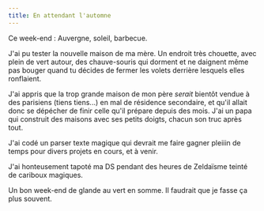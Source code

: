 ```yaml
---
title: En attendant l'automne
---
```


Ce week-end : Auvergne, soleil, barbecue.

J'ai pu tester la nouvelle maison de ma mère. Un endroit très chouette, avec
plein de vert autour, des chauve-souris qui dorment et ne daignent même pas
bouger quand tu décides de fermer les volets derrière lesquels elles
ronflaient.

J'ai appris que la trop grande maison de mon père _serait_ bientôt vendue à
des parisiens (tiens tiens...) en mal de résidence secondaire, et qu'il allait
donc se dépécher de finir celle qu'il prépare depuis des mois. J'ai un papa
qui construit des maisons avec ses petits doigts, chacun son truc après tout.

J'ai codé un parser texte magique qui devrait me faire gagner pleiiin de temps
pour divers projets en cours, et à venir.

J'ai honteusement tapoté ma DS pendant des heures de Zeldaïsme teinté de
cariboux magiques.

Un bon week-end de glande au vert en somme. Il faudrait que je fasse ça plus
souvent.

